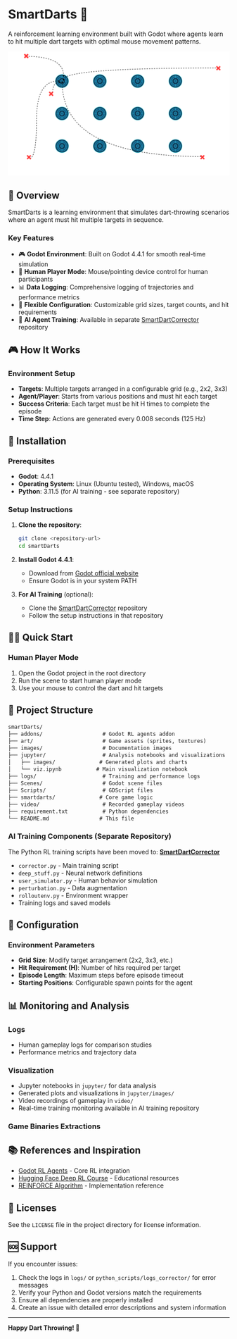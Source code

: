 # SmartDarts 🎯

A reinforcement learning environment built with Godot where agents learn to hit multiple dart targets with optimal mouse movement patterns.

![SmartDarts Environment](images/smartDartsScheme.svg)

## 🎯 Overview

SmartDarts is a learning environment that simulates dart-throwing scenarios where an agent must hit multiple targets in sequence. 

### Key Features

- 🎮 **Godot Environment**: Built on Godot 4.4.1 for smooth real-time simulation
- 👤 **Human Player Mode**: Mouse/pointing device control for human participants
- 📊 **Data Logging**: Comprehensive logging of trajectories and performance metrics
- 🔄 **Flexible Configuration**: Customizable grid sizes, target counts, and hit requirements
- 🤖 **AI Agent Training**: Available in separate [SmartDartCorrector](https://github.com/joaoMartinSaquet/SmartDartCorrector) repository

## 🎮 How It Works

### Environment Setup
- **Targets**: Multiple targets arranged in a configurable grid (e.g., 2x2, 3x3)
- **Agent/Player**: Starts from various positions and must hit each target
- **Success Criteria**: Each target must be hit H times to complete the episode
- **Time Step**: Actions are generated every 0.008 seconds (125 Hz)



## 🚀 Installation

### Prerequisites
- **Godot**: 4.4.1
- **Operating System**: Linux (Ubuntu tested), Windows, macOS
- **Python**: 3.11.5 (for AI training - see separate repository)

### Setup Instructions

1. **Clone the repository**:
   ```bash
   git clone <repository-url>
   cd smartDarts
   ```

2. **Install Godot 4.4.1**:
   - Download from [Godot official website](https://godotengine.org/download)
   - Ensure Godot is in your system PATH

3. **For AI Training** (optional):
   - Clone the [SmartDartCorrector](https://github.com/joaoMartinSaquet/SmartDartCorrector) repository
   - Follow the setup instructions in that repository

## 🏃‍♂️ Quick Start

### Human Player Mode

1. Open the Godot project in the root directory
2. Run the scene to start human player mode
3. Use your mouse to control the dart and hit targets



## 📁 Project Structure

```
smartDarts/
├── addons/                   # Godot RL agents addon
├── art/                      # Game assets (sprites, textures)
├── images/                   # Documentation images
├── jupyter/                  # Analysis notebooks and visualizations
│   ├── images/              # Generated plots and charts
│   └── viz.ipynb           # Main visualization notebook
├── logs/                     # Training and performance logs
├── Scenes/                   # Godot scene files
├── Scripts/                  # GDScript files
├── smartdarts/              # Core game logic
├── video/                    # Recorded gameplay videos
├── requirement.txt           # Python dependencies
└── README.md                # This file
```

### AI Training Components (Separate Repository)

The Python RL training scripts have been moved to: **[SmartDartCorrector](https://github.com/joaoMartinSaquet/SmartDartCorrector)**

- `corrector.py` - Main training script
- `deep_stuff.py` - Neural network definitions  
- `user_simulator.py` - Human behavior simulation
- `perturbation.py` - Data augmentation
- `rolloutenv.py` - Environment wrapper
- Training logs and saved models

## 🔧 Configuration

### Environment Parameters
- **Grid Size**: Modify target arrangement (2x2, 3x3, etc.)
- **Hit Requirement (H)**: Number of hits required per target
- **Episode Length**: Maximum steps before episode timeout
- **Starting Positions**: Configurable spawn points for the agent

## 📊 Monitoring and Analysis

### Logs
- Human gameplay logs for comparison studies
- Performance metrics and trajectory data

### Visualization
- Jupyter notebooks in `jupyter/` for data analysis
- Generated plots and visualizations in `jupyter/images/`
- Video recordings of gameplay in `video/`
- Real-time training monitoring available in AI training repository

### Game Binaries Extractions

## 📚 References and Inspiration

- [Godot RL Agents](https://github.com/edbeeching/godot_rl_agents) - Core RL integration
- [Hugging Face Deep RL Course](https://huggingface.co/learn/deep-rl-course/unitbonus3/godotrl) - Educational resources
- [REINFORCE Algorithm](https://paperswithcode.com/method/reinforce) - Implementation reference

## 📄 Licenses

See the `LICENSE` file in the project directory for license information.

## 🆘 Support

If you encounter issues:

1. Check the logs in `logs/` or `python_scripts/logs_corrector/` for error messages
2. Verify your Python and Godot versions match the requirements
3. Ensure all dependencies are properly installed
4. Create an issue with detailed error descriptions and system information

---

**Happy Dart Throwing! 🎯**
